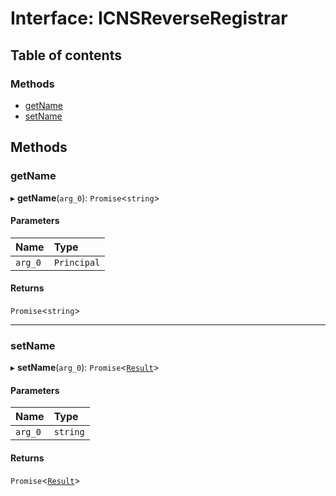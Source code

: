# Interface: ICNSReverseRegistrar

## Table of contents

### Methods

- [getName](ICNSReverseRegistrar.md#getname)
- [setName](ICNSReverseRegistrar.md#setname)

## Methods

### getName

▸ **getName**(`arg_0`): `Promise`<`string`\>

#### Parameters

| Name | Type |
| :------ | :------ |
| `arg_0` | `Principal` |

#### Returns

`Promise`<`string`\>

___

### setName

▸ **setName**(`arg_0`): `Promise`<[`Result`](../README.md#result)\>

#### Parameters

| Name | Type |
| :------ | :------ |
| `arg_0` | `string` |

#### Returns

`Promise`<[`Result`](../README.md#result)\>
